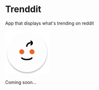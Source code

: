 # Trenddit
App that displays what's trending on reddit

<img src="https://github.com/ViksaaSkool/Trenddit/blob/master/art/ic_launcher-web.png" width="140" height="140"/>

Coming soon...
